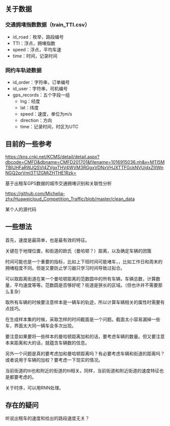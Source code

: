 ## 关于数据

### 交通拥堵指数数据（train_TTI.csv）

-   id_road：枚举，路段编号
-   TTI：浮点，拥堵指数
-   speed：浮点，平均车速
-   time：时间，记录时间

### 网约车轨迹数据

-   id_order：字符串，订单编号
-   id_user：字符串，司机编号
-   gps_records：五个字段一组
    -   lng：经度
    -   lat：纬度
    -   speed：速度，单位为m/s
    -   direction：方向
    -   time：记录时间，时区为UTC

## 目前的一些参考

https://kns.cnki.net/KCMS/detail/detail.aspx?dbcode=CMFD&dbname=CMFD201701&filename=1016915036.nh&v=MTI5MTBIUHFaRWJQSVI4ZVgxTHV4WVM3RGgxVDNxVHJXTTFGckNVUjdxZlllWnNGQ2prVmI3T1ZGMjZHTHE1Rzk=

基于出租车GPS数据的城市交通拥堵识别和关联性分析

https://github.com/Michelia-zhx/Huaweicloud_Competition_Traffic/blob/master/clean_data

某个人的源代码

## 一些想法
首先，速度是最简单，也是最有效的特征。

关键在于地理位置，和街道的欧氏（曼哈顿？）距离，以及确定车辆的团簇

时间可能也是一个重要的指标，比如上下班时间可能堵车，，比如工作日和周末的拥堵程度不同。但是又要防止学习器只学习时间导致过拟合。

可以取距离街道在某一个曼哈顿距离的范数圆中的所有车辆，车辆总数，计算数量，平均速度等等。范数圆是否够好呢？街道是狭长的区域。（但也许并不需要那么复杂）

取所有车辆的时候要注意样本是一辆车的轨迹，所以计算车辆相关的属性时需要有点技巧。

在生成样本集的时候，采取怎样的时间截面是一个问题。截面太小容易漏掉一些车，界面太大同一辆车会多次出现。

要注意如果要将一些样本的曼哈顿距离加和的话，要考虑车辆的数量。但又要注意本来距离和大的话，就蕴含车辆数的信息。

另外一个问题是真的要考虑加和曼哈顿距离吗？有必要考虑车辆和街道的距离吗？或者说用于车辆的加权？要考虑一下现实的情况。

当前街道的tti也和附近的街道的tti相关。同样，当前街道和附近街道的速度特征也是都要考虑的。

关于时序，可以用RNN处理。
## 存在的疑问
听说出租车的速度和给出的路段速度无关？
